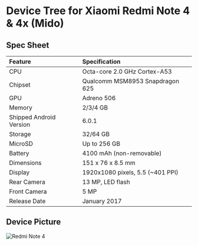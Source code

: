 # Device Tree for Xiaomi Redmi Note 4 & 4x (Mido)
## Spec Sheet

| Feature                 | Specification                     |
| :---------------------- | :-------------------------------- |
| CPU                     | Octa-core 2.0 GHz Cortex-A53      |
| Chipset                 | Qualcomm MSM8953 Snapdragon 625   |
| GPU                     | Adreno 506                        |
| Memory                  | 2/3/4 GB                          |
| Shipped Android Version | 6.0.1                             |
| Storage                 | 32/64 GB                          |
| MicroSD                 | Up to 256 GB                      |
| Battery                 | 4100 mAh (non-removable)          |
| Dimensions              | 151 x 76 x 8.5 mm                 |
| Display                 | 1920x1080 pixels, 5.5 (~401 PPI)  |
| Rear Camera             | 13 MP, LED flash                  |
| Front Camera            | 5 MP                              |
| Release Date            | January 2017                      |

## Device Picture

![Redmi Note 4](http://i01.appmifile.com/webfile/globalimg/7/537557F3-A4F1-2490-E9D3-138B2A11DBF6.png "Redmi Note 4")
